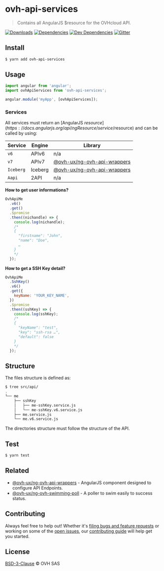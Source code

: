 # ovh-api-services

> Contains all AngularJS $resource for the OVHcloud API.

[![Downloads](https://badgen.net/npm/dt/ovh-api-services)](https://npmjs.com/package/ovh-api-services) [![Dependencies](https://badgen.net/david/dep/ovh-ux/ovh-api-services)](https://www.npmjs.com/package/ovh-api-services?activeTab=dependencies) [![Dev Dependencies](https://badgen.net/david/dev/ovh-ux/ovh-api-services)](https://www.npmjs.com/package/ovh-api-services?activeTab=dependencies) [![Gitter](https://badgen.net/badge/gitter/ovh-ux/blue?icon=gitter)](https://gitter.im/ovh/ux)


## Install

```sh
$ yarn add ovh-api-services
```

## Usage

```js
import angular from 'angular';
import ovhApiServices from 'ovh-api-services';

angular.module('myApp', [ovhApiServices]);
```

### Services

All services must return an [AngularJS $resource](https://docs.angularjs.org/api/ngResource/service/$resource) and can be called by using:

| Service   | Engine  | Library                                            |
|-----------|---------|----------------------------------------------------|
| `v6`      | APIv6   | n/a                                                |
| `v7`      | APIv7   | [@ovh-ux/ng-ovh-api-wrappers][ng-ovh-api-wrappers] |
| `Iceberg` | Iceberg | [@ovh-ux/ng-ovh-api-wrappers][ng-ovh-api-wrappers] |
| `Aapi`    | 2API    | n/a                                                |


**How to get user informations?**

```js
OvhApiMe
  .v6()
  .get()
  .$promise
  .then((nichandle) => {
    console.log(nichandle);
    /*
    {
      "firstname": "John",
      "name": "Doe",
      …
    }
    */
  });
```

**How to get a SSH Key detail?**

```js
OvhApiMe
  .SshKey()
  .v6()
  .get({
    keyName: 'YOUR_KEY_NAME',
  })
  .$promise
  .then((sshKey) => {
    console.log(sshKey);
    /*
    {
      "keyName": "test",
      "key": "ssh-rsa …",
      "default": false
    }
    */
  });
```

## Structure

The files structure is defined as:
```sh
$ tree src/api/
.
└── me
    ├── sshKey
    │   ├── me-sshKey.service.js
    │   └── me-sshKey.v6.service.js
    ├── me.service.js
    └── me.v6.service.js
```

The directories structure must follow the structure of the API.

## Test

```sh
$ yarn test
```

## Related

- [@ovh-ux/ng-ovh-api-wrappers][ng-ovh-api-wrappers] - AngularJS component designed to configure API Endpoints.
- [@ovh-ux/ng-ovh-swimming-poll](https://github.com/ovh-ux/ng-ovh-swimming-poll) - A poller to swim easily to success status.

## Contributing

Always feel free to help out! Whether it's [filing bugs and feature requests](https://github.com/ovh-ux/ovh-api-services/issues/new) or working on some of the [open issues](https://github.com/ovh-ux/ovh-api-services/issues), our [contributing guide](CONTRIBUTING.md) will help get you started.

## License

[BSD-3-Clause](LICENSE) © OVH SAS


[ng-ovh-api-wrappers]: https://github.com/ovh-ux/ng-ovh-api-wrappers
